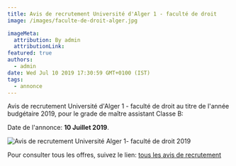 ```yaml
---
title: Avis de recrutement Université d'Alger 1 - faculté de droit
image: /images/faculte-de-droit-alger.jpg

imageMeta:
  attribution: By admin
  attributionLink:
featured: true
authors:
  - admin
date: Wed Jul 10 2019 17:30:59 GMT+0100 (IST)
tags:
  - annonce
---
```


Avis de recrutement Université d'Alger 1 - faculté de droit au titre de l'année budgétaire 2019, pour le grade de maître assistant Classe B:

Date de l'annonce: **10 Juillet 2019**.

![Avis de recrutement Université Alger 1- faculté de droit 2019](/images/avis_de_recrutement_universite_alger_1_faculte_de_droit.jpg)

Pour consulter tous les offres, suivez le lien: [tous les avis de recrutement](/tous_les_avis_de_recrutement_annee_budgetaire_2019/)